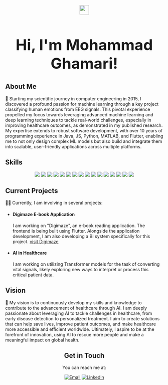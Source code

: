 <div align="center">
  <img src="https://raw.githubusercontent.com/MartinHeinz/MartinHeinz/master/wave.gif" width="30px">
  <h1 style="font-size: 48px;">Hi, I'm Mohammad Ghamari!</h1>
</div>

## About Me

<p>🚀 Starting my scientific journey in computer engineering in 2015, I discovered a profound passion for machine learning through a key project classifying human emotions from EEG signals. This pivotal experience propelled my focus towards leveraging advanced machine learning and deep learning techniques to tackle real-world challenges, especially in improving healthcare outcomes, as demonstrated in my published research. My expertise extends to robust software development, with over 10 years of programming experience in Java, JS, Python, MATLAB, and Flutter, enabling me to not only design complex ML models but also build and integrate them into scalable, user-friendly applications across multiple platforms.</p>

## Skills
<p align="center">
  <img src="https://img.shields.io/badge/Java-%23ED8B00.svg?logo=openjdk&logoColor=white">
  <img src="https://img.shields.io/badge/Flutter-02569B?logo=flutter&logoColor=fff">
  <img src="https://img.shields.io/badge/Python-3776AB?logo=python&logoColor=fff">
  <img src="https://img.shields.io/badge/JavaScript-F7DF1E?logo=javascript&logoColor=000">
  <img src="https://img.shields.io/badge/-Docker-2496ED?style=flat-square&logo=Docker&logoColor=white">
  <img src="https://custom-icon-badges.demolab.com/badge/Microsoft%20SQL%20Server-CC2927?logo=mssqlserver-white&logoColor=white">
  <img src="https://custom-icon-badges.demolab.com/badge/ETL-9370DB?logo=etl-logo&logoColor=fff">
  <img src="https://img.shields.io/badge/Google%20Colab-F9AB00?logo=googlecolab&logoColor=fff">
  <img src="https://custom-icon-badges.demolab.com/badge/Power%20BI-F1C912?logo=power-bi&logoColor=fff">
  <img src="https://img.shields.io/badge/Git-F05032?logo=git&logoColor=fff">
  <img src="https://img.shields.io/badge/Spring%20Boot-6DB33F?logo=springboot&logoColor=fff">
  <img src="https://img.shields.io/badge/Hibernate-59666C?logo=hibernate&logoColor=fff">
  <img src="https://img.shields.io/badge/Linux-FCC624?logo=linux&logoColor=black">
  <img src="https://img.shields.io/badge/Dart-%230175C2.svg?logo=dart&logoColor=white">
  <img src="https://img.shields.io/badge/Postgres-%23316192.svg?logo=postgresql&logoColor=white">
  <img src="https://img.shields.io/badge/React-%2320232a.svg?logo=react&logoColor=%2361DAFB">
</p>

## Current Projects

<p>👨‍💻 Currently, I am involving in several projects:</p>

<ul>
  <li>
    <h4>Digimaze E-book Application</h4>
    <p>I am working on "Digimaze", an e-book reading application. The frontend is being built using Flutter. Alongside the application development, I am also developing a BI system specifically for this project. 
    <a href="https://digimaze.org">visit Digimaze</a></p>
    
  </li>
  <li>
    <h4>AI in Healthcare</h4>
    <p>I am working on utilizing Transformer models for the task of converting vital signals, likely exploring new ways to interpret or process this critical patient data.</p>
  </li>
</ul>

## Vision

<p>🔮 My vision is to continuously develop my skills and knowledge to contribute to the advancement of healthcare through AI. I am deeply passionate about leveraging AI to tackle challenges in healthcare, from early disease detection to personalized treatment. I aim to create solutions that can help save lives, improve patient outcomes, and make healthcare more accessible and efficient worldwide. Ultimately, I aspire to be at the forefront of innovation, using AI to rescue more people and make a meaningful impact on global health.</p>

<div align="center">
  <h2>Get in Touch</h2>
  <p>You can reach me at:</p>

<div align="center">
  <a href="mailto:m.ghamarii97@gmail.com"><img src="https://img.shields.io/badge/Gmail-D14836?logo=gmail&logoColor=white" alt="Email"></a>
  <a href="https://www.linkedin.com/in/mohammad-ghamari"><img src="https://custom-icon-badges.demolab.com/badge/LinkedIn-0A66C2?logo=linkedin-white&logoColor=fff" alt="Linkedin"></a>
</div>


</div>

